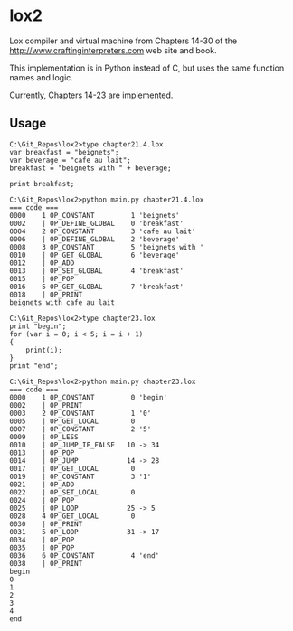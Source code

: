 # lox2

Lox compiler and virtual machine from Chapters 14-30 of the http://www.craftinginterpreters.com web site and book.

This implementation is in Python instead of C, but uses the same function
names and logic.

Currently, Chapters 14-23 are implemented.

## Usage

```
C:\Git_Repos\lox2>type chapter21.4.lox
var breakfast = "beignets";
var beverage = "cafe au lait";
breakfast = "beignets with " + beverage;

print breakfast;

C:\Git_Repos\lox2>python main.py chapter21.4.lox
=== code ===
0000    1 OP_CONSTANT         1 'beignets'
0002    | OP_DEFINE_GLOBAL    0 'breakfast'
0004    2 OP_CONSTANT         3 'cafe au lait'
0006    | OP_DEFINE_GLOBAL    2 'beverage'
0008    3 OP_CONSTANT         5 'beignets with '
0010    | OP_GET_GLOBAL       6 'beverage'
0012    | OP_ADD
0013    | OP_SET_GLOBAL       4 'breakfast'
0015    | OP_POP
0016    5 OP_GET_GLOBAL       7 'breakfast'
0018    | OP_PRINT
beignets with cafe au lait

C:\Git_Repos\lox2>type chapter23.lox
print "begin";
for (var i = 0; i < 5; i = i + 1)
{
	print(i);
}
print "end";

C:\Git_Repos\lox2>python main.py chapter23.lox
=== code ===
0000    1 OP_CONSTANT         0 'begin'
0002    | OP_PRINT
0003    2 OP_CONSTANT         1 '0'
0005    | OP_GET_LOCAL        0
0007    | OP_CONSTANT         2 '5'
0009    | OP_LESS
0010    | OP_JUMP_IF_FALSE   10 -> 34
0013    | OP_POP
0014    | OP_JUMP            14 -> 28
0017    | OP_GET_LOCAL        0
0019    | OP_CONSTANT         3 '1'
0021    | OP_ADD
0022    | OP_SET_LOCAL        0
0024    | OP_POP
0025    | OP_LOOP            25 -> 5
0028    4 OP_GET_LOCAL        0
0030    | OP_PRINT
0031    5 OP_LOOP            31 -> 17
0034    | OP_POP
0035    | OP_POP
0036    6 OP_CONSTANT         4 'end'
0038    | OP_PRINT
begin
0
1
2
3
4
end
```
